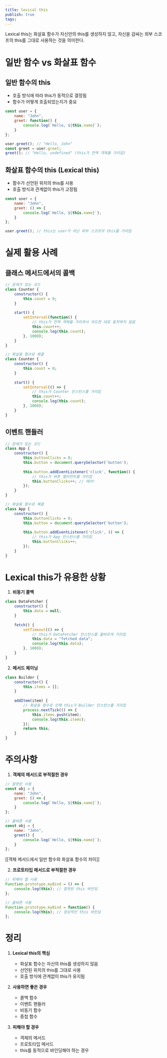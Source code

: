 ```yaml
---
title: lexical this
publish: true
tags:
---
```

Lexical this는 화살표 함수가 자신만의 this를 생성하지 않고, 자신을 감싸는 외부 스코프의 this를 그대로 사용하는 것을 의미한다.

# 일반 함수 vs 화살표 함수

## 일반 함수의 this
- 호출 방식에 따라 this가 동적으로 결정됨
- 함수가 어떻게 호출되었는지가 중요

```javascript
const user = {
    name: "John",
    greet: function() {
        console.log(`Hello, ${this.name}`);
    }
};

user.greet(); // "Hello, John"
const greet = user.greet;
greet(); // "Hello, undefined" (this가 전역 객체를 가리킴)
```

## 화살표 함수의 this (Lexical this)
- 함수가 선언된 위치의 this를 사용
- 호출 방식과 관계없이 this가 고정됨

```javascript
const user = {
    name: "John",
    greet: () => {
        console.log(`Hello, ${this.name}`);
    }
};

user.greet(); // this는 user가 아닌 외부 스코프의 this를 가리킴
```

# 실제 활용 사례

## 클래스 메서드에서의 콜백
```javascript
// 문제가 있는 코드
class Counter {
    constructor() {
        this.count = 0;
    }
    
    start() {
        setInterval(function() {
            // this가 전역 객체를 가리켜서 의도한 대로 동작하지 않음
            this.count++;
            console.log(this.count);
        }, 1000);
    }
}

// 화살표 함수로 해결
class Counter {
    constructor() {
        this.count = 0;
    }
    
    start() {
        setInterval(() => {
            // this가 Counter 인스턴스를 가리킴
            this.count++;
            console.log(this.count);
        }, 1000);
    }
}
```

## 이벤트 핸들러
```javascript
// 문제가 있는 코드
class App {
    constructor() {
        this.buttonClicks = 0;
        this.button = document.querySelector('button');
        
        this.button.addEventListener('click', function() {
            // this가 버튼 엘리먼트를 가리킴
            this.buttonClicks++; // 에러!
        });
    }
}

// 화살표 함수로 해결
class App {
    constructor() {
        this.buttonClicks = 0;
        this.button = document.querySelector('button');
        
        this.button.addEventListener('click', () => {
            // this가 App 인스턴스를 가리킴
            this.buttonClicks++;
        });
    }
}
```

# Lexical this가 유용한 상황

1. **비동기 콜백**
```javascript
class DataFetcher {
    constructor() {
        this.data = null;
    }
    
    fetch() {
        setTimeout(() => {
            // this가 DataFetcher 인스턴스를 올바르게 가리킴
            this.data = "fetched data";
            console.log(this.data);
        }, 1000);
    }
}
```

2. **메서드 체이닝**
```javascript
class Builder {
    constructor() {
        this.items = [];
    }
    
    addItem(item) {
        // 화살표 함수로 인해 this가 Builder 인스턴스를 가리킴
        process.nextTick(() => {
            this.items.push(item);
            console.log(this.items);
        });
        return this;
    }
}
```

# 주의사항

1. **객체의 메서드로 부적절한 경우**
```javascript
// 잘못된 사용
const obj = {
    name: "John",
    greet: () => {
        console.log(`Hello, ${this.name}`);
    }
};

// 올바른 사용
const obj = {
    name: "John",
    greet() {
        console.log(`Hello, ${this.name}`);
    }
};
```
[[객체 메서드에서 일반 함수와 화살표 함수의 차이]]

2. **프로토타입 메서드로 부적절한 경우**
```javascript
// 피해야 할 사용
Function.prototype.myBind = () => {
    console.log(this); // 잘못된 this 바인딩
};

// 올바른 사용
Function.prototype.myBind = function() {
    console.log(this); // 정상적인 this 바인딩
};
```

# 정리
1. **Lexical this의 핵심**
   - 화살표 함수는 자신의 this를 생성하지 않음
   - 선언된 위치의 this를 그대로 사용
   - 호출 방식에 관계없이 this가 유지됨

2. **사용하면 좋은 경우**
   - 콜백 함수
   - 이벤트 핸들러
   - 비동기 함수
   - 중첩 함수

3. **피해야 할 경우**
   - 객체의 메서드
   - 프로토타입 메서드
   - this를 동적으로 바인딩해야 하는 경우